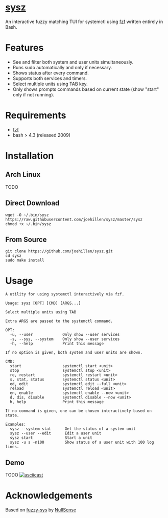 # [sysz](https://github.com/joehillen/sysz)

An interactive fuzzy matching TUI for systemctl using [fzf](https://github.com/junegunn/fzf) written entirely in Bash.

# Features

- See and filter both system and user units simultaneously.
- Runs sudo automatically and only if necessary.
- Shows status after every command.
- Supports both services and timers.
- Select multiple units using TAB key.
- Only shows prompts commands based on current state (show "start" only if not running).

# Requirements

- [fzf](https://github.com/junegunn/fzf)
- bash > 4.3 (released 2009)

# Installation

## Arch Linux

TODO

## Direct Download

```
wget -O ~/.bin/sysz https://raw.githubusercontent.com/joehillen/sysz/master/sysz
chmod +x ~/.bin/sysz
```

## From Source

```
git clone https://github.com/joehillen/sysz.git
cd sysz
sudo make install
```

# Usage

```text
A utility for using systemctl interactively via fzf.

Usage: sysz [OPT] [CMD] [ARGS...]

Select multiple units using TAB

Extra ARGS are passed to the systemctl command.

OPT:
  -u, --user             Only show --user services
  -s, --sys, --system    Only show --user services
  -h, --help             Print this message

If no option is given, both system and user units are shown.

CMD:
  start                  systemctl start <unit>
  stop                   systemctl stop <unit>
  re, restart            systemctl restart <unit>
  s, stat, status        systemctl status <unit>
  ed, edit               systemctl edit --full <unit>
  reload                 systemctl reload <unit>
  en, enable             systemctl enable --now <unit>
  d, dis, disable        systemctl disable --now <unit>
  h, help                Print this message

If no command is given, one can be chosen interactively based on state.

Examples:
  sysz --system stat      Get the status of a system unit
  sysz --user --edit      Edit a user unit
  sysz start              Start a unit
  sysz -u s -n100         Show status of a user unit with 100 log lines.
```

## Demo

TODO
[![asciicast](https://asciinema.org/a/390806.svg)](https://asciinema.org/a/390806)

# Acknowledgements

Based on [fuzzy-sys](https://github.com/NullSense/fuzzy-sys) by [NullSense](https://github.com/NullSense/)
